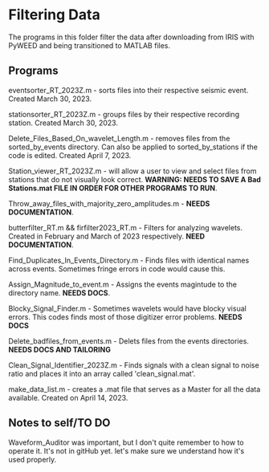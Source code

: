 # Filtering Data
The programs in this folder filter the data after downloading from IRIS with PyWEED and being transitioned to MATLAB files.

## Programs 
eventsorter_RT_2023Z.m - sorts files into their respective seismic event. Created March 30, 2023.

stationsorter_RT_2023Z.m - groups files by their respective recording station. Created March 30, 2023.

Delete_Files_Based_On_wavelet_Length.m - removes files from the sorted_by_events directory. Can also be applied to sorted_by_stations if the code is edited. Created April 7, 2023.

Station_viewer_RT_2023Z.m - will allow a user to view and select files from stations that do not visually look correct. **WARNING: NEEDS TO SAVE A Bad Stations.mat FILE IN ORDER FOR OTHER PROGRAMS TO RUN**.

Throw_away_files_with_majority_zero_amplitudes.m - **NEEDS DOCUMENTATION**.

butterfilter_RT.m && firfilter2023_RT.m - Filters for analyzing wavelets. Created in February and March of 2023 respectively. **NEED DOCUMENTATION**.

Find_Duplicates_In_Events_Directory.m - Finds files with identical names across events. Sometimes fringe errors in code would cause this.

Assign_Magnitude_to_event.m - Assigns the events magintude to the directory name. **NEEDS DOCS**.

Blocky_Signal_Finder.m - Sometimes wavelets would have blocky visual errors. This codes finds most of those digitizer error problems. **NEEDS DOCS**

Delete_badfiles_from_events.m - Delets files from the events directories. **NEEDS DOCS AND TAILORING**

Clean_Signal_Identifier_2023Z.m - Finds signals with a clean signal to noise ratio and places it into an array called 'clean_signal.mat'.

make_data_list.m - creates a .mat file that serves as a Master for all the data available. Created on April 14, 2023.



## Notes to self/TO DO 
Waveform_Auditor was important, but I don't quite remember to how to operate it. It's not in gitHub yet. let's make sure we understand how it's used properly.

